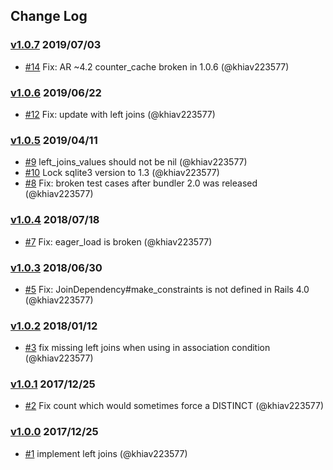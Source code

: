 ## Change Log

### [v1.0.7](https://github.com/khiav223577/left_joins/compare/v1.0.6...v1.0.7) 2019/07/03
- [#14](https://github.com/khiav223577/left_joins/pull/14) Fix: AR ~4.2 counter_cache broken in 1.0.6 (@khiav223577)

### [v1.0.6](https://github.com/khiav223577/left_joins/compare/v1.0.5...v1.0.6) 2019/06/22
- [#12](https://github.com/khiav223577/left_joins/pull/12) Fix: update with left joins (@khiav223577)

### [v1.0.5](https://github.com/khiav223577/left_joins/compare/v1.0.4...v1.0.5) 2019/04/11
- [#9](https://github.com/khiav223577/left_joins/pull/9) left_joins_values should not be nil (@khiav223577)
- [#10](https://github.com/khiav223577/left_joins/pull/10) Lock sqlite3 version to 1.3 (@khiav223577)
- [#8](https://github.com/khiav223577/left_joins/pull/8) Fix: broken test cases after bundler 2.0 was released (@khiav223577)

### [v1.0.4](https://github.com/khiav223577/left_joins/compare/v1.0.3...v1.0.4) 2018/07/18
- [#7](https://github.com/khiav223577/left_joins/pull/7) Fix: eager_load is broken (@khiav223577)

### [v1.0.3](https://github.com/khiav223577/left_joins/compare/v1.0.2...v1.0.3) 2018/06/30
- [#5](https://github.com/khiav223577/left_joins/pull/5) Fix: JoinDependency#make_constraints is not defined in Rails 4.0 (@khiav223577)

### [v1.0.2](https://github.com/khiav223577/left_joins/compare/v1.0.1...v1.0.2) 2018/01/12
- [#3](https://github.com/khiav223577/left_joins/pull/3) fix missing left joins when using in association condition (@khiav223577)

### [v1.0.1](https://github.com/khiav223577/left_joins/compare/v1.0.0...v1.0.1) 2017/12/25
- [#2](https://github.com/khiav223577/left_joins/pull/2)  Fix count which would sometimes force a DISTINCT (@khiav223577)

### [v1.0.0](https://github.com/khiav223577/left_joins/compare/v1.0.0...v1.0.0) 2017/12/25
- [#1](https://github.com/khiav223577/left_joins/pull/1) implement left joins (@khiav223577)
